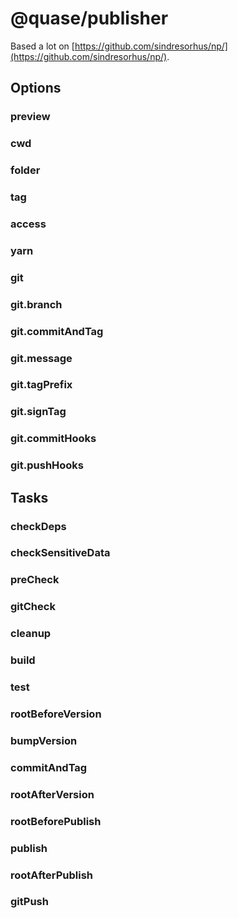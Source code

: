 # @quase/publisher

Based a lot on [https://github.com/sindresorhus/np/](https://github.com/sindresorhus/np/).

## Options

### preview

### cwd

### folder

### tag

### access

### yarn

### git

### git.branch

### git.commitAndTag

### git.message

### git.tagPrefix

### git.signTag

### git.commitHooks

### git.pushHooks

## Tasks

### checkDeps

### checkSensitiveData

### preCheck

### gitCheck

### cleanup

### build

### test

### rootBeforeVersion

### bumpVersion

### commitAndTag

### rootAfterVersion

### rootBeforePublish

### publish

### rootAfterPublish

### gitPush
